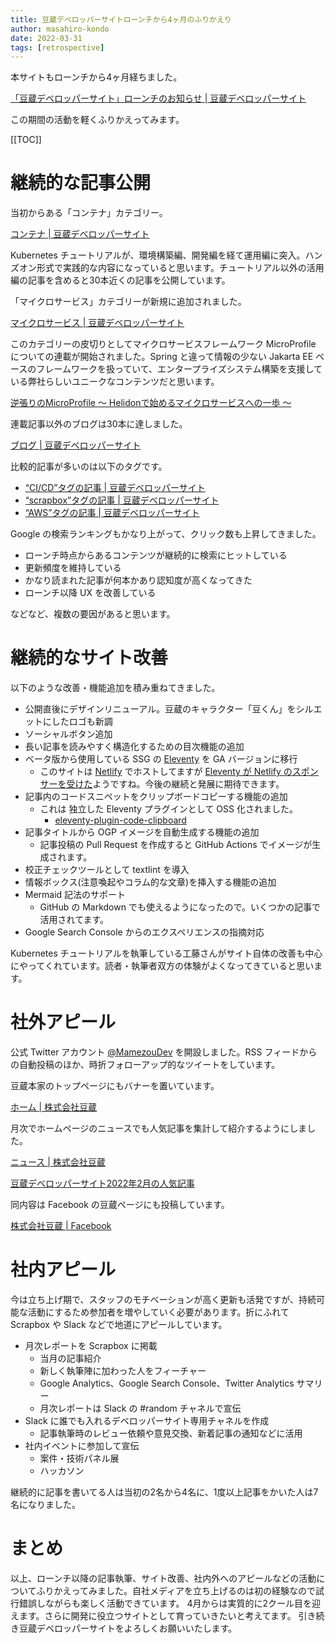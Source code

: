 ```yaml
---
title: 豆蔵デベロッパーサイトローンチから4ヶ月のふりかえり
author: masahiro-kondo
date: 2022-03-31
tags: [retrospective]
---
```


本サイトもローンチから4ヶ月経ちました。

[「豆蔵デベロッパーサイト」ローンチのお知らせ | 豆蔵デベロッパーサイト](https://developer.mamezou-tech.com/blogs/site-launch/)

この期間の活動を軽くふりかえってみます。

[[TOC]]

# 継続的な記事公開
当初からある「コンテナ」カテゴリー。

[コンテナ | 豆蔵デベロッパーサイト](https://developer.mamezou-tech.com/container/)

Kubernetes チュートリアルが、環境構築編、開発編を経て運用編に突入。ハンズオン形式で実践的な内容になっていると思います。チュートリアル以外の活用編の記事を含めると30本近くの記事を公開しています。

「マイクロサービス」カテゴリーが新規に追加されました。

[マイクロサービス | 豆蔵デベロッパーサイト](https://developer.mamezou-tech.com/msa/)

このカテゴリーの皮切りとしてマイクロサービスフレームワーク MicroProfile についての連載が開始されました。Spring と違って情報の少ない Jakarta EE ベースのフレームワークを扱っていて、エンタープライズシステム構築を支援している弊社らしいユニークなコンテンツだと思います。

[逆張りのMicroProfile ～ Helidonで始めるマイクロサービスへの一歩 ～](http://developer.mamezou-tech.com/tags/逆張りのMicroProfile//)

連載記事以外のブログは30本に達しました。

[ブログ | 豆蔵デベロッパーサイト](https://developer.mamezou-tech.com/blogs/)

比較的記事が多いのは以下のタグです。

- [“CI/CD”タグの記事 | 豆蔵デベロッパーサイト](https://developer.mamezou-tech.com/tags/ci/cd/)
- [“scrapbox”タグの記事 | 豆蔵デベロッパーサイト](https://developer.mamezou-tech.com/tags/scrapbox/)
- [“AWS”タグの記事 | 豆蔵デベロッパーサイト](https://developer.mamezou-tech.com/tags/aws/)

Google の検索ランキングもかなり上がって、クリック数も上昇してきました。

- ローンチ時点からあるコンテンツが継続的に検索にヒットしている
- 更新頻度を維持している
- かなり読まれた記事が何本かあり認知度が高くなってきた
- ローンチ以降 UX を改善している

などなど、複数の要因があると思います。

# 継続的なサイト改善

以下のような改善・機能追加を積み重ねてきました。

- 公開直後にデザインリニューアル。豆蔵のキャラクター「豆くん」をシルエットにしたロゴも新調
- ソーシャルボタン追加
- 長い記事を読みやすく構造化するための目次機能の追加
- ベータ版から使用している SSG の [Eleventy](https://www.11ty.dev/) を GA バージョンに移行
  - このサイトは [Netlify](https://www.netlify.com/) でホストしてますが [Eleventy が Netlify のスポンサーを受けた](https://www.11ty.dev/blog/eleventy-oss/)ようですね。今後の継続と発展に期待できます。
- 記事内のコードスニペットをクリップボードコピーする機能の追加
  - これは 独立した Eleventy プラグインとして OSS 化されました。
    - [eleventy-plugin-code-clipboard](https://www.npmjs.com/package/eleventy-plugin-code-clipboard)
- 記事タイトルから OGP イメージを自動生成する機能の追加
  - 記事投稿の Pull Request を作成すると GitHub Actions でイメージが生成されます。
- 校正チェックツールとして textlint を導入
- 情報ボックス(注意喚起やコラム的な文章)を挿入する機能の追加
- Mermaid 記法のサポート
  - GitHub の Markdown でも使えるようになったので。いくつかの記事で活用されてます。
- Google Search Console からのエクスペリエンスの指摘対応

Kubernetes チュートリアルを執筆している工藤さんがサイト自体の改善も中心にやってくれています。読者・執筆者双方の体験がよくなってきていると思います。

# 社外アピール
公式 Twitter アカウント [@MamezouDev](https://twitter.com/MamezouDev) を開設しました。RSS フィードからの自動投稿のほか、時折フォローアップ的なツイートをしています。

豆蔵本家のトップページにもバナーを置いています。

[ホーム | 株式会社豆蔵](https://www.mamezou.com/)

月次でホームページのニュースでも人気記事を集計して紹介するようにしました。

[ニュース | 株式会社豆蔵](https://www.mamezou.com/news)

[豆蔵デベロッパーサイト2022年2月の人気記事](https://www.mamezou.com/news/techinfo/20220302)

同内容は Facebook の豆蔵ページにも投稿しています。

[株式会社豆蔵 | Facebook](https://www.facebook.com/mamezou.jp)

# 社内アピール
今は立ち上げ期で、スタッフのモチベーションが高く更新も活発ですが、持続可能な活動にするため参加者を増やしていく必要があります。折にふれて Scrapbox や Slack などで地道にアピールしています。

- 月次レポートを Scrapbox に掲載
  - 当月の記事紹介
  - 新しく執筆陣に加わった人をフィーチャー
  - Google Analytics、Google Search Console、Twitter Analytics サマリー
  - 月次レポートは Slack の #random チャネルで宣伝
- Slack に誰でも入れるデベロッパーサイト専用チャネルを作成
  - 記事執筆時のレビュー依頼や意見交換、新着記事の通知などに活用
- 社内イベントに参加して宣伝
  - 案件・技術パネル展
  - ハッカソン

継続的に記事を書いてる人は当初の2名から4名に、1度以上記事をかいた人は7名になりました。

# まとめ
以上、ローンチ以降の記事執筆、サイト改善、社内外へのアピールなどの活動についてふりかえってみました。自社メディアを立ち上げるのは初の経験なので試行錯誤しながらも楽しく活動できています。
4月からは実質的に2クール目を迎えます。さらに開発に役立つサイトとして育っていきたいと考えてます。
引き続き豆蔵デベロッパーサイトをよろしくお願いいたします。
